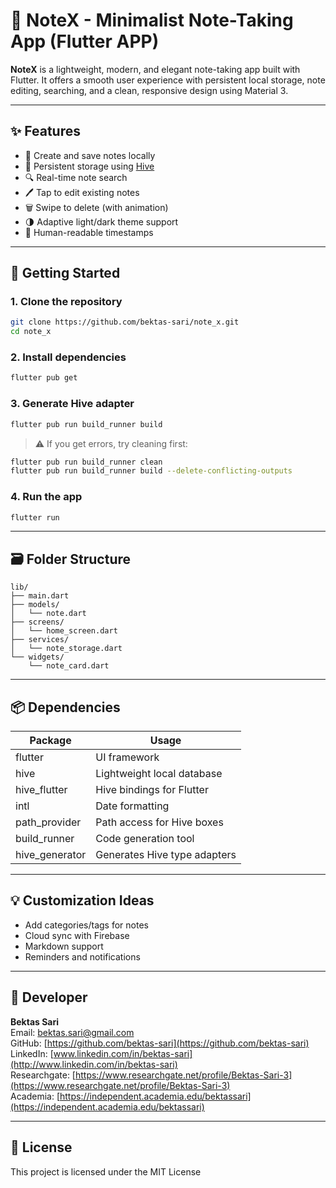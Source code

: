 # 📘 NoteX - Minimalist Note-Taking App (Flutter APP)

**NoteX** is a lightweight, modern, and elegant note-taking app built with Flutter. It offers a smooth user experience with persistent local storage, note editing, searching, and a clean, responsive design using Material 3.

---

## ✨ Features

* 📝 Create and save notes locally
* 🔁 Persistent storage using [Hive](https://pub.dev/packages/hive)
* 🔍 Real-time note search
* 🖊️ Tap to edit existing notes
* 🗑️ Swipe to delete (with animation)
* 🌗 Adaptive light/dark theme support
* 📅 Human-readable timestamps

---

## 🚀 Getting Started

### 1. Clone the repository

```bash
git clone https://github.com/bektas-sari/note_x.git
cd note_x
```

### 2. Install dependencies

```bash
flutter pub get
```

### 3. Generate Hive adapter

```bash
flutter pub run build_runner build
```

> ⚠️ If you get errors, try cleaning first:

```bash
flutter pub run build_runner clean
flutter pub run build_runner build --delete-conflicting-outputs
```

### 4. Run the app

```bash
flutter run
```

---

## 🗃️ Folder Structure

```
lib/
├── main.dart
├── models/
│   └── note.dart
├── screens/
│   └── home_screen.dart
├── services/
│   └── note_storage.dart
└── widgets/
    └── note_card.dart
```

---

## 📦 Dependencies

| Package         | Usage                        |
| --------------- | ---------------------------- |
| flutter         | UI framework                 |
| hive            | Lightweight local database   |
| hive\_flutter   | Hive bindings for Flutter    |
| intl            | Date formatting              |
| path\_provider  | Path access for Hive boxes   |
| build\_runner   | Code generation tool         |
| hive\_generator | Generates Hive type adapters |

---

## 💡 Customization Ideas

* Add categories/tags for notes
* Cloud sync with Firebase
* Markdown support
* Reminders and notifications

---

## 👤 Developer

**Bektas Sari**  <br>
Email: [bektas.sari@gmail.com](mailto:bektas.sari@gmail.com)  <br>
GitHub: [https://github.com/bektas-sari](https://github.com/bektas-sari) <br>
LinkedIn: [www.linkedin.com/in/bektas-sari](http://www.linkedin.com/in/bektas-sari) <br>
Researchgate: [https://www.researchgate.net/profile/Bektas-Sari-3](https://www.researchgate.net/profile/Bektas-Sari-3) <br>
Academia: [https://independent.academia.edu/bektassari](https://independent.academia.edu/bektassari) <br>

---

## 📄 License

This project is licensed under the MIT License 


